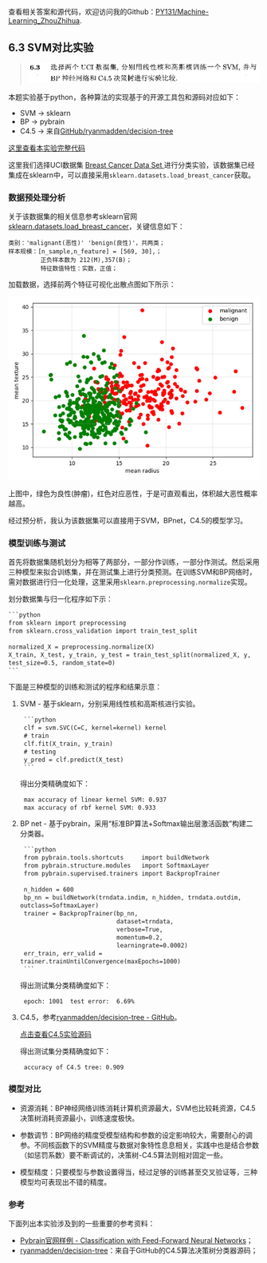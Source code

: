 查看相关答案和源代码，欢迎访问我的Github：[PY131/Machine-Learning_ZhouZhihua](https://github.com/PY131/Machine-Learning_ZhouZhihua).

## 6.3 SVM对比实验 ##
> ![](Ch6/6.3.png)

本题实验基于python，各种算法的实现基于的开源工具包和源码对应如下：
	
 - SVM -> sklearn
 - BP -> pybrain
 - C4.5 -> 来自[GitHub/ryanmadden/decision-tree](https://github.com/ryanmadden/decision-tree)

[这里查看本实验完整代码](https://github.com/PY131/Machine-Learning_ZhouZhihua/tree/master/ch6_support_vector_machine/6.3_SVM_compare)

这里我们选择UCI数据集 [Breast Cancer Data Set ](http://archive.ics.uci.edu/ml/datasets/Breast+Cancer) 进行分类实验，该数据集已经集成在sklearn中，可以直接采用```sklearn.datasets.load_breast_cancer```获取。

### 数据预处理分析 ###

关于该数据集的相关信息参考sklearn官网[sklearn.datasets.load_breast_cancer](http://scikit-learn.org/dev/modules/generated/sklearn.datasets.load_breast_cancer.html#sklearn.datasets.load_breast_cancer)，关键信息如下：

	类别：'malignant(恶性)' 'benign(良性)'，共两类；
	样本规模：[n_sample,n_feature] = [569, 30],；
			 正负样本数为 212(M),357(B)；
			 特征数值特性：实数，正值；

加载数据，选择前两个特征可视化出散点图如下所示：

![](Ch6/6.3.scatter.png)

上图中，绿色为良性(肿瘤)，红色对应恶性，于是可直观看出，体积越大恶性概率越高。

经过预分析，我认为该数据集可以直接用于SVM，BPnet，C4.5的模型学习。

### 模型训练与测试 ###

首先将数据集随机划分为相等了两部分，一部分作训练，一部分作测试。然后采用三种模型来拟合训练集，并在测试集上进行分类预测。在训练SVM和BP网络时，需对数据进行归一化处理，这里采用```sklearn.preprocessing.normalize```实现。

划分数据集与归一化程序如下示：
	
	```python
	from sklearn import preprocessing
	from sklearn.cross_validation import train_test_split
	
	normalized_X = preprocessing.normalize(X)
	X_train, X_test, y_train, y_test = train_test_split(normalized_X, y, test_size=0.5, random_state=0)
	```

下面是三种模型的训练和测试的程序和结果示意：

1. SVM - 基于sklearn，分别采用线性核和高斯核进行实验。

		```python
		clf = svm.SVC(C=C, kernel=kernel) kernel
		# train
		clf.fit(X_train, y_train)
		# testing 
		y_pred = clf.predict(X_test)
		```

	得出分类精确度如下：

		max accuracy of linear kernel SVM: 0.937
		max accuracy of rbf kernel SVM: 0.933

2. BP net - 基于pybrain，采用“标准BP算法+Softmax输出层激活函数”构建二分类器。

		```python
		from pybrain.tools.shortcuts     import buildNetwork
		from pybrain.structure.modules   import SoftmaxLayer
		from pybrain.supervised.trainers import BackpropTrainer
		
		n_hidden = 600
		bp_nn = buildNetwork(trndata.indim, n_hidden, trndata.outdim, outclass=SoftmaxLayer)
		trainer = BackpropTrainer(bp_nn, 
		                          dataset=trndata,
		                          verbose=True,
		                          momentum=0.2,
		                          learningrate=0.0002)
		err_train, err_valid = trainer.trainUntilConvergence(maxEpochs=1000)
		```

	得出测试集分类精确度如下：
	
		epoch: 1001  test error:  6.69%
	

3. C4.5，参考[ryanmadden/decision-tree - GitHub](https://github.com/ryanmadden/decision-tree)。

	[点击查看C4.5实验源码](https://github.com/PY131/Machine-Learning_ZhouZhihua/blob/master/ch6_support_vector_machine/6.3_SVM_compare/c45_clf.py)

	得出测试集分类精确度如下：

		accuracy of C4.5 tree: 0.909

### 模型对比 ###

 - 资源消耗：BP神经网络训练消耗计算机资源最大，SVM也比较耗资源，C4.5决策树消耗资源最小，训练速度极快。
 
 - 参数调节：BP网络的精度受模型结构和参数的设定影响较大，需要耐心的调参。不同核函数下的SVM精度与数据对象特性息息相关，实践中也是结合参数（如惩罚系数）要不断调试的，决策树-C4.5算法则相对固定一些。
 
 - 模型精度：只要模型与参数设置得当，经过足够的训练甚至交叉验证等，三种模型均可表现出不错的精度。

### 参考 ###

下面列出本实验涉及到的一些重要的参考资料：
 
 - [Pybrain官网样例 - Classification with Feed-Forward Neural Networks](http://pybrain.org/docs/tutorial/fnn.html)；
 - [ryanmadden/decision-tree](https://github.com/ryanmadden/decision-tree)：来自于GitHub的C4.5算法决策树分类器源码；